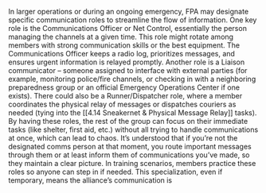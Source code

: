 In larger operations or during an ongoing emergency, FPA may designate specific communication roles to streamline the flow of information. One key role is the Communications Officer or Net Control, essentially the person managing the channels at a given time. This role might rotate among members with strong communication skills or the best equipment. The Communications Officer keeps a radio log, prioritizes messages, and ensures urgent information is relayed promptly. Another role is a Liaison communicator – someone assigned to interface with external parties (for example, monitoring police/fire channels, or checking in with a neighboring preparedness group or an official Emergency Operations Center if one exists). There could also be a Runner/Dispatcher role, where a member coordinates the physical relay of messages or dispatches couriers as needed (tying into the [[4.14 Sneakernet & Physical Message Relay]] tasks). By having these roles, the rest of the group can focus on their immediate tasks (like shelter, first aid, etc.) without all trying to handle communications at once, which can lead to chaos. It’s understood that if you’re not the designated comms person at that moment, you route important messages through them or at least inform them of communications you’ve made, so they maintain a clear picture. In training scenarios, members practice these roles so anyone can step in if needed. This specialization, even if temporary, means the alliance’s communication is